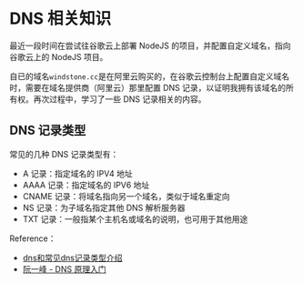 # DNS 相关知识

最近一段时间在尝试往谷歌云上部署 NodeJS 的项目，并配置自定义域名，指向谷歌云上的 NodeJS 项目。

自已的域名`windstone.cc`是在阿里云购买的，在谷歌云控制台上配置自定义域名时，需要在域名提供商（阿里云）那里配置 DNS 记录，以证明我拥有该域名的所有权。再次过程中，学习了一些 DNS 记录相关的内容。

## DNS 记录类型

常见的几种 DNS 记录类型有：

- A 记录：指定域名的 IPV4 地址
- AAAA 记录：指定域名的 IPV6 地址
- CNAME 记录：将域名指向另一个域名，类似于域名重定向
- NS 记录：为子域名指定其他 DNS 解析服务器
- TXT 记录：一般指某个主机名或域名的说明，也可用于其他用途

Reference：

- [dns和常见dns记录类型介绍](https://blog.csdn.net/u013920085/article/details/42552987)
- [阮一峰 - DNS 原理入门](http://www.ruanyifeng.com/blog/2016/06/dns.html)
